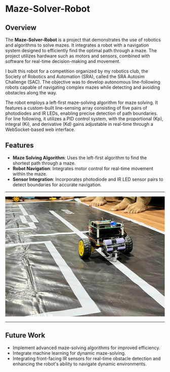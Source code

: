 # Maze-Solver-Robot

## Overview
The **Maze-Solver-Robot** is a project that demonstrates the use of robotics and algorithms to solve mazes. It integrates a robot with a navigation system designed to efficiently find the optimal path through a maze. The project utilizes hardware such as motors and sensors, combined with software for real-time decision-making and movement.

I built this robot for a competition organized by my robotics club, the Society of Robotics and Automation (SRA), called the SRA Autosim Challenge (SAC). The objective was to develop autonomous line-following robots capable of navigating complex mazes while detecting and avoiding obstacles along the way.

The robot employs a left-first maze-solving algorithm for maze solving. It features a custom-built line-sensing array consisting of five pairs of photodiodes and IR LEDs, enabling precise detection of path boundaries. For line following, it utilizes a PID control system, with the proportional (Kp), integral (Ki), and derivative (Kd) gains adjustable in real-time through a WebSocket-based web interface.

## Features
- **Maze Solving Algorithm**: Uses the left-first algorithm to find the shortest path through a maze.
- **Robot Navigation**: Integrates motor control for real-time movement within the maze.
- **Sensor Integration**: Incorporates photodiode and IR LED sensor pairs to detect boundaries for accurate navigation.

---

![](MazeSolvingRobot.jpg)

---

## Future Work

- Implement advanced maze-solving algorithms for improved efficiency.
- Integrate machine learning for dynamic maze-solving.
- Integrating front-facing IR sensors for real-time obstacle detection and enhancing the robot's ability to navigate dynamic environments.
